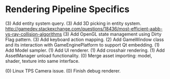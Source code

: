 Rendering Pipeline Specifics
===

(3) Add entity system query.
(3) Add 3D picking in entity system. http://gamedev.stackexchange.com/questions/18436/most-efficient-aabb-vs-ray-collision-algorithms
(3) Add OpenGL state management using Dirty Flag pattern.
(3) Add keyboard action mapping.
(2) Add GameWindow class and its interaction with GameEnginePlatform to support Qt embedding.
(1) Add Model sampler.
(1) Add UI renderer.
(1) Add crosshair rendering.
(1) Add AssetManager unload functionality.
(0) Merge asset importing: model, shader, texture into same interface.

(0) Linux TPS Camera issue.
(0) Finish debug renderer.
